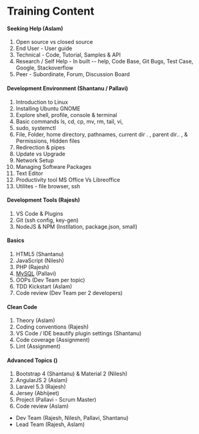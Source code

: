 # Training Content
#### Seeking Help (Aslam)
1. Open source vs closed source
2. End User - User guide
3. Technical - Code, Tutorial, Samples & API
4. Research / Self Help - In built -- help, Code Base, Git Bugs, Test Case, Google, Stackoverflow
5. Peer - Subordinate, Forum, Discussion Board

#### Development Environment (Shantanu / Pallavi)
1. Introduction to Linux
2. Installing Ubuntu GNOME
3. Explore shell, profile, console & terminal
4. Basic commands ls, cd, cp, mv, rm, tail, vi, 
5. sudo, systemctl
6. File, Folder, home directory, pathnames, current dir . , parent dir.. ,  & Permissions, Hidden files
7. Redirection & pipes
7. Update vs Upgrade
8. Network Setup
9. Managing Software Packages
10. Text Editor
11. Productivity tool MS Office Vs Libreoffice
12. Utilites - file browser, ssh
 
#### Development Tools (Rajesh)
1. VS Code & Plugins
2. Git (ssh config, key-gen)
3. NodeJS & NPM (Instllation, package.json, small)


#### Basics
1. HTML5 (Shantanu)
2. JavaScript (Nilesh)
3. PHP (Rajesh)
4. [MySQL](mysql.md) (Pallavi)
5. OOPs (Dev Team per topic)
6. TDD Kickstart (Aslam)
6. Code review (Dev Team per 2 developers)

#### Clean Code 
1. Theory (Aslam)
2. Coding conventions (Rajesh)
3. VS Code / IDE beautify plugin settings (Shantanu)
4. Code coverage (Assignment)
5. Lint (Assignment)

#### Advanced Topics ()
1. Bootstrap 4 (Shantanu) & Material 2 (Nilesh)
2. AngularJS 2 (Aslam)
3. Laravel 5.3 (Rajesh)
4. Jersey (Abhijeet)
5. Project  (Pallavi - Scrum Master)
6. Code review (Aslam)

* Dev Team (Rajesh, Nilesh, Pallavi, Shantanu)
* Lead Team (Rajesh, Aslam)
